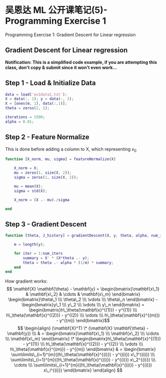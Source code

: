 # 吴恩达 ML 公开课笔记(5)-Programming Exercise 1


Programming Exercise 1: Gradient Descent for Linear regression

<!--more-->

## Gradient Descent for Linear regression

**Notification: This is a simplified code example, if you are attempting this class, don't copy & submit since it won't even work...**

## Step 1 - Load & Initialize Data

```matlab
data = load('ex1data1.txt');
X = data(:, 1); y = data(:, 2);
X = [ones(m, 1), data(:,1)];
theta = zeros(2, 1);

iterations = 1500;
alpha = 0.01;
```

## Step 2 - Feature Normalize
This is done before adding a column to X, which representing $x_0$
```matlab
function [X_norm, mu, sigma] = featureNormalize(X)

    X_norm = X;
    mu = zeros(1, size(X, 2));
    sigma = zeros(1, size(X, 2));

    mu = mean(X);
    sigma = std(X);

    X_norm = (X .- mu)./sigma

end
```

## Step 3 - Gradient Descent

```matlab
function [theta, J_history] = gradientDescent(X, y, theta, alpha, num_iters)

    m = length(y);

    for iter = 1:num_iters
        summary = X' * (X*theta .- y);
        theta = theta .- alpha * (1/m) * summary;
    end
end
```
How gradient works:
$$
\mathbf{X}  \mathbf{\theta} - \mathbf{y}
 = \begin{bmatrix}\mathbf{x\_1} & \mathbf{x\_2} & \cdots & \mathbf{x\_m} \end{bmatrix}  \begin{bmatrix}\theta\_1 \\\ \theta\_2 \\\ \vdots \\\ \theta\_n \end{bmatrix} - \begin{bmatrix}y\_1 \\\ y\_2 \\\ \vdots \\\ y\_n \end{bmatrix}
 = \begin{bmatrix}h\_\theta(\mathbf{x}^{(1)}) - y^{(1)} \\\ h\_\theta(\mathbf{x}^{(2)}) - y^{(2)} \\\ \vdots \\\ h\_\theta(\mathbf{x}^{(m)}) - y^{(m)} \end{bmatrix}$$
$$
\begin{align}
(\mathbf{X}^T) \* (\mathbf{X}  \mathbf{\theta} - \mathbf{y}) \\\
& = \begin{bmatrix}\mathbf{x\_1} \\\ \mathbf{x\_2} \\\ \cdots \\\ \mathbf{x\_m} \end{bmatrix} \* 
   \begin{bmatrix}h\_\theta(\mathbf{x}^{(1)}) - y^{(1)} \\\ h\_\theta(\mathbf{x}^{(2)}) - y^{(2)} \\\ \vdots \\\ h\_\theta(\mathbf{x}^{(m)}) - y^{(m)} \end{bmatrix}
& = \begin{bmatrix} \sum\limits\_{i=1}^{m}((h\_\theta(\mathbf{x}^{(i)}) - y^{(i)}) x\_1^{(i)}) \\\ \sum\limits\_{i=1}^{m}((h\_\theta(\mathbf{x}^{(i)}) - y^{(i)}) x\_2^{(i)}) \\\ \cdots \\\ \sum\limits\_{i=1}^{m}((h\_\theta(\mathbf{x}^{(i)}) - y^{(i)}) x\_i^{(i)}) \end{bmatrix}
\end{align}
$$


